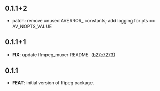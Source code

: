 ## 0.1.1+2

 - patch: remove unused AVERROR_ constants; add logging for pts == AV_NOPTS_VALUE

## 0.1.1+1

 - **FIX**: update ffmpeg_muxer README. ([b27c7273](https://github.com/dra11y/ffipeg-dart/commit/b27c7273654c429704aee8fd94d33708c0e6c33b))

## 0.1.1

 - **FEAT**: initial version of ffipeg package.
